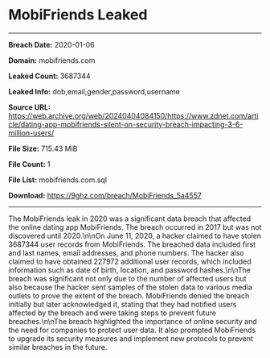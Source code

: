 # MobiFriends Leaked

------------
**Breach Date:** 2020-01-06

**Domain:** mobifriends.com

**Leaked Count:** 3687344

**Leaked Info:** dob,email,gender,password,username

**Source URL:** https://web.archive.org/web/20240404084150/https://www.zdnet.com/article/dating-app-mobifriends-silent-on-security-breach-impacting-3-6-million-users/

**File Size:** 715.43 MiB

**File Count:** 1

**File List:** mobifriends.com.sql

**Download:** https://9ghz.com/breach/MobiFriends_5a4557

------------
The MobiFriends leak in 2020 was a significant data breach that affected the online dating app MobiFriends. The breach occurred in 2017 but was not discovered until 2020.\n\nOn June 11, 2020, a hacker claimed to have stolen 3687344 user records from MobiFriends. The breached data included first and last names, email addresses, and phone numbers. The hacker also claimed to have obtained 227972 additional user records, which included information such as date of birth, location, and password hashes.\n\nThe breach was significant not only due to the number of affected users but also because the hacker sent samples of the stolen data to various media outlets to prove the extent of the breach. MobiFriends denied the breach initially but later acknowledged it, stating that they had notified users affected by the breach and were taking steps to prevent future breaches.\n\nThe breach highlighted the importance of online security and the need for companies to protect user data. It also prompted MobiFriends to upgrade its security measures and implement new protocols to prevent similar breaches in the future.
